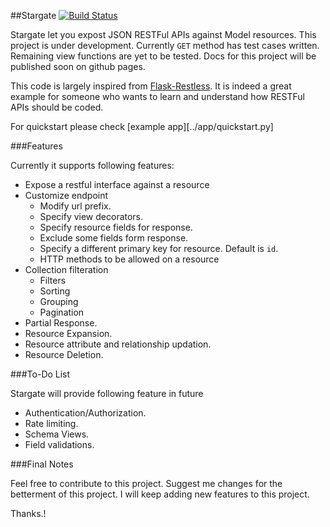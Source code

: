 ##Stargate 
[![Build Status](https://travis-ci.org/sohaibfarooqi/stargate.svg?branch=master)](https://travis-ci.org/sohaibfarooqi/stargate)

Stargate let you expost JSON RESTFul APIs against Model resources. This project is under
development. Currently `GET` method has test cases written. Remaining view functions are yet to be 
tested. Docs for this project will be published soon on github pages.

This code is largely inspired from [Flask-Restless](https://github.com/jfinkels/flask-restless). It is 
indeed a great example for someone who wants to learn and understand how RESTFul APIs should be coded.

For quickstart please check [example app][../app/quickstart.py]

###Features

Currently it supports following features:
 
 - Expose a restful interface against a resource
 - Customize endpoint
 	- Modify url prefix.
 	- Specify view decorators.
 	- Specify resource fields for response.
 	- Exclude some fields form response.
 	- Specify a different primary key for resource. Default is `id`.
 	- HTTP methods to be allowed on a resource
 - Collection filteration
 	- Filters
 	- Sorting
 	- Grouping
 	- Pagination
 - Partial Response.
 - Resource Expansion.
 - Resource attribute and relationship updation.
 - Resource Deletion.

###To-Do List

Stargate will provide following feature in future
 
 - Authentication/Authorization.
 - Rate limiting.
 - Schema Views.
 - Field validations.

###Final Notes

Feel free to contribute to this project. Suggest me changes for the betterment of this project. I will keep adding new features to this project.

Thanks.!	
